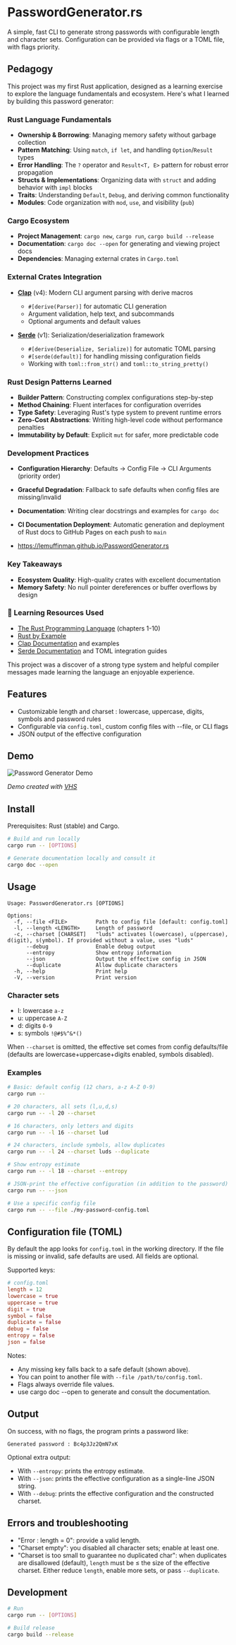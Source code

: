 # PasswordGenerator.rs

A simple, fast CLI to generate strong passwords with configurable length and character sets. Configuration can be provided via flags or a TOML file, with flags priority.

## Pedagogy

This project was my first Rust application, designed as a learning exercise to explore the language fundamentals and ecosystem. Here's what I learned by building this password generator:

### Rust Language Fundamentals
- **Ownership & Borrowing**: Managing memory safety without garbage collection
- **Pattern Matching**: Using `match`, `if let`, and handling `Option`/`Result` types
- **Error Handling**: The `?` operator and `Result<T, E>` pattern for robust error propagation
- **Structs & Implementations**: Organizing data with `struct` and adding behavior with `impl` blocks
- **Traits**: Understanding `Default`, `Debug`, and deriving common functionality
- **Modules**: Code organization with `mod`, `use`, and visibility (`pub`)

### Cargo Ecosystem
- **Project Management**: `cargo new`, `cargo run`, `cargo build --release`
- **Documentation**: `cargo doc --open` for generating and viewing project docs
- **Dependencies**: Managing external crates in `Cargo.toml`

### External Crates Integration
- **[Clap](https://docs.rs/clap/)** (v4): Modern CLI argument parsing with derive macros
  - `#[derive(Parser)]` for automatic CLI generation
  - Argument validation, help text, and subcommands
  - Optional arguments and default values
  
- **[Serde](https://docs.rs/serde/)** (v1): Serialization/deserialization framework
  - `#[derive(Deserialize, Serialize)]` for automatic TOML parsing
  - `#[serde(default)]` for handling missing configuration fields
  - Working with `toml::from_str()` and `toml::to_string_pretty()`

### Rust Design Patterns Learned
- **Builder Pattern**: Constructing complex configurations step-by-step
- **Method Chaining**: Fluent interfaces for configuration overrides
- **Type Safety**: Leveraging Rust's type system to prevent runtime errors
- **Zero-Cost Abstractions**: Writing high-level code without performance penalties
- **Immutability by Default**: Explicit `mut` for safer, more predictable code

### Development Practices
- **Configuration Hierarchy**: Defaults → Config File → CLI Arguments (priority order)
- **Graceful Degradation**: Fallback to safe defaults when config files are missing/invalid
- **Documentation**: Writing clear docstrings and examples for `cargo doc`
- **CI Documentation Deployment**: Automatic generation and deployment of Rust docs to GitHub Pages on each push to `main`

- https://lemuffinman.github.io/PasswordGenerator.rs

### Key Takeaways
- **Ecosystem Quality**: High-quality crates with excellent documentation
- **Memory Safety**: No null pointer dereferences or buffer overflows by design

### 📖 Learning Resources Used
- [The Rust Programming Language](https://doc.rust-lang.org/book/) (chapters 1-10)
- [Rust by Example](https://doc.rust-lang.org/rust-by-example/)
- [Clap Documentation](https://docs.rs/clap/) and examples
- [Serde Documentation](https://serde.rs/) and TOML integration guides

This project was a discover of a strong type system and helpful compiler messages made learning the language an enjoyable experience.

## Features

- Customizable length and charset : lowercase, uppercase, digits, symbols and password rules
- Configurable via `config.toml`, custom config files with --file, or CLI flags
- JSON output of the effective configuration

## Demo 

![Password Generator Demo](assets/cassette.gif)

*Demo created with [VHS](https://github.com/charmbracelet/vhs)*

## Install

Prerequisites: Rust (stable) and Cargo.

```bash
# Build and run locally
cargo run -- [OPTIONS]

# Generate documentation locally and consult it
cargo doc --open
```

## Usage

```text
Usage: PasswordGenerator.rs [OPTIONS]

Options:
  -f, --file <FILE>         Path to config file [default: config.toml]
  -l, --length <LENGTH>     Length of password
  -c, --charset [CHARSET]   "luds" activates l(owercase), u(ppercase), d(igit), s(ymbol). If provided without a value, uses "luds"
      --debug               Enable debug output
      --entropy             Show entropy information
      --json                Output the effective config in JSON
      --duplicate           Allow duplicate characters
  -h, --help                Print help
  -V, --version             Print version
```

### Character sets

- l: lowercase `a-z`
- u: uppercase `A-Z`
- d: digits `0-9`
- s: symbols `!@#$%^&*()`

When `--charset` is omitted, the effective set comes from config defaults/file (defaults are lowercase+uppercase+digits enabled, symbols disabled).

### Examples

```bash
# Basic: default config (12 chars, a-z A-Z 0-9)
cargo run --

# 20 characters, all sets (l,u,d,s)
cargo run -- -l 20 --charset

# 16 characters, only letters and digits
cargo run -- -l 16 --charset lud

# 24 characters, include symbols, allow duplicates
cargo run -- -l 24 --charset luds --duplicate

# Show entropy estimate
cargo run -- -l 18 --charset --entropy

# JSON-print the effective configuration (in addition to the password)
cargo run -- --json

# Use a specific config file
cargo run -- --file ./my-password-config.toml
```

## Configuration file (TOML)

By default the app looks for `config.toml` in the working directory. If the file is missing or invalid, safe defaults are used. All fields are optional.

Supported keys:

```toml
# config.toml
length = 12
lowercase = true
uppercase = true
digit = true
symbol = false
duplicate = false
debug = false
entropy = false
json = false
```

Notes:
- Any missing key falls back to a safe default (shown above).
- You can point to another file with `--file /path/to/config.toml`.
- Flags always override file values.
- use cargo doc --open to generate and consult the documentation.

## Output

On success, with no flags, the program prints a password like:

```text
Generated password : Bc4p3Jz2QmN7xK
```

Optional extra output:
- With `--entropy`: prints the entropy estimate.
- With `--json`: prints the effective configuration as a single-line JSON string.
- With `--debug`: prints the effective configuration and the constructed charset.

## Errors and troubleshooting

- "Error : length = 0": provide a valid length.
- "Charset empty": you disabled all character sets; enable at least one.
- "Charset is too small to guarantee no duplicated char": when duplicates are disallowed (default), `length` must be ≤ the size of the effective charset. Either reduce `length`, enable more sets, or pass `--duplicate`.

## Development

```bash
# Run
cargo run -- [OPTIONS]

# Build release
cargo build --release
```
